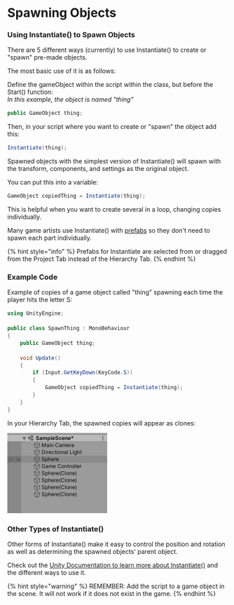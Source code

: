 # Spawning Objects

### Using Instantiate\(\) to Spawn Objects

There are 5 different ways \(currently\) to use Instantiate\(\) to create or "spawn" pre-made objects.

The most basic use of it is as follows:

Define the gameObject within the script within the class, but before the Start\(\) function:  
_In this example, the object is named "thing"_

```csharp
public GameObject thing;
```

Then, in your script where you want to create or "spawn" the object add this:

```csharp
Instantiate(thing);
```

Spawned objects with the simplest version of Instantiate\(\) will spawn with the transform, components, and settings as the original object.

You can put this into a variable:

```csharp
GameObject copiedThing = Instantiate(thing);
```

This is helpful when you want to create several in a loop, changing copies individually.

Many game artists use Instantiate\(\) with [prefabs](../create-prefabs.md) so they don't need to spawn each part individually.

{% hint style="info" %}
Prefabs for Instantiate are selected from or dragged from the Project Tab instead of the Hierarchy Tab.
{% endhint %}

### Example Code

Example of copies of a game object called "thing" spawning each time the player hits the letter S:

```csharp
using UnityEngine;

public class SpawnThing : MonoBehaviour
{
    public GameObject thing;
    
    void Update()
    {
        if (Input.GetKeyDown(KeyCode.S))
        {
            GameObject copiedThing = Instantiate(thing);
        }
    }
}
```

In your Hierarchy Tab, the spawned copies will appear as clones:

![](../../.gitbook/assets/image%20%28101%29.png)

### Other Types of Instantiate\(\)

Other forms of Instantiate\(\) make it easy to control the position and rotation as well as determining the spawned objects' parent object.

Check out the [Unity Documentation to learn more about Instantiate\(\)](https://docs.unity3d.com/ScriptReference/Object.Instantiate.html) and the different ways to use it.

{% hint style="warning" %}
REMEMBER: Add the script to a game object in the scene. It will not work if it does not exist in the game.
{% endhint %}

